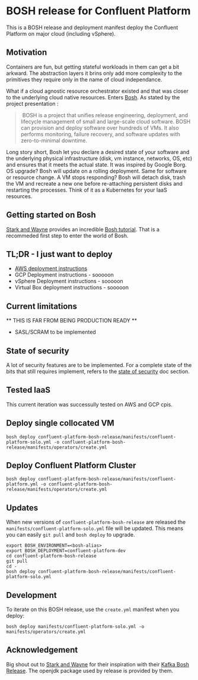 # BOSH release for Confluent Platform

This is a BOSH release and deployment manifest deploy the Confluent Platform on major cloud (including vSphere).

## Motivation

Containers are fun, but getting stateful workloads in them can get a bit arkward. The abstraction layers it brins only add more complexity to the primitives they require only in the name of cloud independance.

What if a cloud agnostic resource orchestrator existed and that was closer to the underlying cloud native resources. Enters [Bosh](https://bosh.io). As stated by the project presentation : 

> BOSH is a project that unifies release engineering, deployment, and lifecycle management of small and large-scale cloud software. BOSH can provision and deploy software over hundreds of VMs. It also performs monitoring, failure recovery, and software updates with zero-to-minimal downtime.

Long story short, Bosh let you declare a desired state of your software and the underlying physical infrastructure (disk, vm instance, networks, OS, etc) and ensures that it meets the actual state. It was inspired by Google Borg. OS upgrade? Bosh will update on a rolling deployment. Same for software or resource change. A VM stops responding?  Bosh will detach disk, trash the VM and recreate a new one before re-attaching persistent disks and restarting the processes. Think of it as a Kubernetes for your IaaS resources.

## Getting started on Bosh

[Stark and Wayne](https://starkandwayne.com) provides an incredible [Bosh tutorial](http://ultimateguidetobosh.com/). That is a recommeded first step to enter the world of Bosh.

## TL;DR - I just want to deploy

* [AWS deployment instructions](doc/aws-instructions.md)
* GCP Deployment instructions - sooooon
* vSphere Deployment instructions - sooooon
* Virtual Box deployment instructions - sooooon

## Current limitations

** THIS IS FAR FROM BEING PRODUCTION READY **

* SASL/SCRAM to be implemented

## State of security

A lot of security features are to be implemented. For a complete state of the bits that still requires implement, refers to the [state of security](doc/state-of-security.md) doc section.

## Tested IaaS

This current iteration was successully tested on AWS and GCP cpis.

## Deploy single collocated VM

```plain
bosh deploy confluent-platform-bosh-release/manifests/confluent-platform-solo.yml -o confluent-platform-bosh-release/manifests/operators/create.yml
```

## Deploy Confluent Platform Cluster

```
bosh deploy confluent-platform-bosh-release/manifests/confluent-platform.yml -o confluent-platform-bosh-release/manifests/operators/create.yml
```

## Updates

When new versions of `confluent-platform-bosh-release` are released the `manifests/confluent-platform-solo.yml` file will be updated. This means you can easily `git pull` and `bosh deploy` to upgrade.

```plain
export BOSH_ENVIRONMENT=<bosh-alias>
export BOSH_DEPLOYMENT=confluent-platform-dev
cd confluent-platform-bosh-release
git pull
cd -
bosh deploy confluent-platform-bosh-release/manifests/confluent-platform-solo.yml
```

## Development

To iterate on this BOSH release, use the `create.yml` manifest when you deploy:

```plain
bosh deploy manifests/confluent-platform-solo.yml -o manifests/operators/create.yml
```

## Acknowledgement

Big shout out to [Stark and Wayne](https://starkandwayne.com) for their inspiration with their [Kafka Bosh Release](https://github.com/cloudfoundry-community/kafka-boshrelease). The openjdk package used by release is provided by them.
